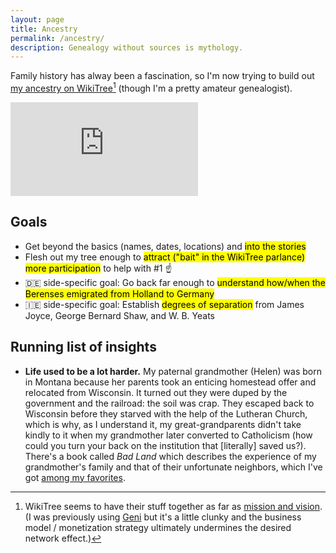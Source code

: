 ```yaml
---
layout: page
title: Ancestry
permalink: /ancestry/
description: Genealogy without sources is mythology.
---
```

Family history has alway been a fascination, so I'm now trying to build out <a href="https://www.wikitree.com/wiki/Berens-259" target="_blank">my ancestry on WikiTree</a>[^1] (though I'm a pretty amateur genealogist).

[^1]:WikiTree seems to have their stuff together as far as <a href="https://www.wikitree.com/wiki/Help:About_WikiTree" target="_blank">mission and vision</a>. (I was previously using <a href="https://www.geni.com" target="_blank">Geni</a> but it's a little clunky and the business model / monetization strategy ultimately undermines the desired network effect.)

<!-- Start Family Tree Widget -->
<iframe src="https://www.wikitree.com/treewidget/Berens-259/4" scrolling="no" frameborder="0" marginheight="0" marginwidth="0"></iframe>
<!-- End Family Tree Widget -->

## Goals
- Get beyond the basics (names, dates, locations) and <mark>into the stories</mark>
- Flesh out my tree enough to <mark>attract ("bait" in the WikiTree parlance) more participation</mark> to help with #1 ☝
- 🇩🇪 side-specific goal: Go back far enough to <mark>understand how/when the Berenses emigrated from Holland to Germany</mark>
- 🇮🇪 side-specific goal: Establish <mark>degrees of separation</mark> from James Joyce, George Bernard Shaw, and W. B. Yeats

## Running list of insights
- **Life used to be a lot harder.** My paternal grandmother (Helen) was born in Montana because her parents took an enticing homestead offer and relocated from Wisconsin. It turned out they were duped by the government and the railroad: the soil was crap. They escaped back to Wisconsin before they starved with the help of the Lutheran Church, which is why, as I understand it, my great-grandparents didn't take kindly to it when my grandmother later converted to Catholicism (how could you turn your back on the institution that [literally] saved us?). There's a book called *Bad Land* which describes the experience of my grandmother's family and that of their unfortunate neighbors, which I've got [among my favorites](/books/).